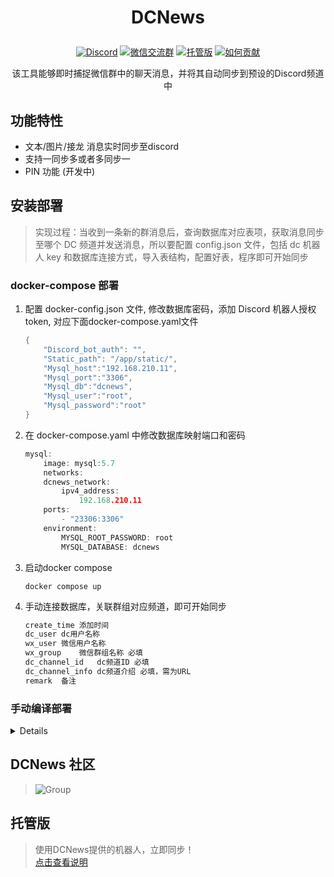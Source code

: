 # <p align="center"> DCNews </p>
<p align="center">
  <a href="https://discord.com/invite/cAKzHRhwtZ"><img src="https://img.shields.io/badge/Discord-%E7%A4%BE%E5%8C%BA-blue" target="_blank" alt="Discord"></a>
  <a href="https://github.com/121812/dcnews#dcnews-%E7%A4%BE%E5%8C%BA"><img src="https://img.shields.io/badge/%E5%BE%AE%E4%BF%A1-%E4%BA%A4%E6%B5%81%E7%BE%A4-green" target="_blank" alt="微信交流群"></a>
  <a href="https://dcnews.gitbook.io/ru-he-shi-yong-tuo-guan-ban/xiao-bai-kuai-su-jie-ru-dcnews-tuo-guan-ban"><img src="https://img.shields.io/badge/%E6%89%98%E7%AE%A1%E7%89%88-gitbook-blue" target="_blank" alt="托管版"></a>
  <a href="https://dcnews.gitbook.io/ru-he-shi-yong-tuo-guan-ban/ru-he-wei-xiang-mu-jin-hang-gong-xian"><img src="https://img.shields.io/badge/%E5%A6%82%E4%BD%95%E8%B4%A1%E7%8C%AE-%E6%96%87%E6%A1%A3-green" target="_blank" alt="如何贡献"></a>
</p>
<p align="center"> 该工具能够即时捕捉微信群中的聊天消息，并将其自动同步到预设的Discord频道中 </p>

## 功能特性
* 文本/图片/接龙 消息实时同步至discord
* 支持一同步多或者多同步一
* PIN 功能 (开发中)

## 安装部署
> 实现过程：当收到一条新的群消息后，查询数据库对应表项，获取消息同步至哪个 DC 频道并发送消息，所以要配置 config.json 文件，包括 dc 机器人 key 和数据库连接方式，导入表结构，配置好表，程序即可开始同步
### docker-compose 部署
1. 配置 docker-config.json 文件, 修改数据库密码，添加 Discord 机器人授权 token, 对应下面docker-compose.yaml文件
    ```go
    {
        "Discord_bot_auth": "",
        "Static_path": "/app/static/",
        "Mysql_host":"192.168.210.11",
        "Mysql_port":"3306",
        "Mysql_db":"dcnews",
        "Mysql_user":"root",
        "Mysql_password":"root"
    }
    ```
2. 在 docker-compose.yaml 中修改数据库映射端口和密码
    ```go
    mysql:
        image: mysql:5.7
        networks:
        dcnews_network:
            ipv4_address:
                192.168.210.11
        ports:
            - "23306:3306"
        environment:
            MYSQL_ROOT_PASSWORD: root
            MYSQL_DATABASE: dcnews
    ```

3. 启动docker compose
    ```
    docker compose up
    ```

4. 手动连接数据库，关联群组对应频道，即可开始同步
    ```go
    create_time	添加时间
    dc_user	dc用户名称
    wx_user	微信用户名称
    wx_group	微信群组名称 必填
    dc_channel_id	dc频道ID 必填
    dc_channel_info	dc频道介绍 必填，需为URL
    remark	备注
    ```

### 手动编译部署 
<details> 

1. 下载依赖包：
    ```shell
    go mod download
    ```
2. 配置文件 
    ```go
    // 打开 config.json 配置 Discord 机器人key，静态文件存放路径，数据库连接方式
    {
    "Discord_bot_auth": "",
    "Static_path": "",
    "Mysql_host":"",
    "Mysql_port":"",
    "Mysql_db":"",
    "Mysql_user":"",
    "Mysql_password":""
    }
    ```
3. 导入表结构
    ```
    mysql -u -p
    source dc_wx_association_table.sql
    ```

4. 构建项目：
    ```shell
    go build
    ```
5. 运行项目:
    ```
    chmod 744 ./dcnews
    ./dcnews
    ```
6. 项目日志：
    ```shell
    logfile.log
    ```
7. 通过数据库关联群组对应频道
    ```
    create_time	添加时间
    dc_user	dc用户名称
    wx_user	微信用户名称
    wx_group	微信群组名称 必填
    dc_channel_id	dc频道ID 必填
    dc_channel_info	dc频道介绍 必填，需为URL
    remark	备注
    ```
</details>

## DCNews 社区
> ![Group](/121812/dcnews/blob/main/Group.png)

## 托管版 
> 使用DCNews提供的机器人，立即同步！<br> <a href="https://dcnews.gitbook.io/ru-he-shi-yong-tuo-guan-ban/xiao-bai-kuai-su-jie-ru-dcnews-tuo-guan-ban" target="_blank" alt="托管版">点击查看说明</a>